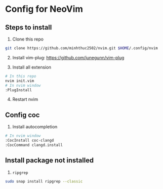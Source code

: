# Config for NeoVim

## Steps to install

1. Clone this repo

```Bash
git clone https://github.com/minhthuc2502/nvim.git $HOME/.config/nvim
```

2. Install vim-plug: https://github.com/junegunn/vim-plug

3. Install all extension

```bash
# In this repo
nvim init.vim
# In nvim window
:PlugInstall
```
4. Restart nvim

## Config coc

1. Install autocompletion

```bash
# In nvim window
:CocInstall coc-clangd
:CocCommand clangd.install
```

## Install package not installed
1. ``ripgrep``
```bash
sudo snap install ripgrep --classic
```